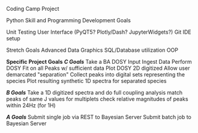 Coding Camp Project

Python Skill and Programming Development Goals

Unit Testing
User Interface (PyQT5? Plotly/Dash? JupyterWidgets?)
Git
IDE setup

Stretch Goals
Advanced Data Graphics
SQL/Database utilization
OOP


****Specific Project Goals****
***C Goals***
Take a BA DOSY Input
Ingest Data
Perform DOSY Fit on all Peaks w/ sufficient data
Plot DOSY 2D digitized
Allow user demarcated "separation"
Collect peaks into digital sets representing the species
Plot resulting synthetic 1D spectra for separated species

***B Goals***
Take a 1D digitized spectra and do full coupling analysis
match peaks of same J values for multiplets
check relative magnitudes of peaks within 24Hz (for 1H)

***A Goals***
Submit single job via REST to Bayesian Server
Submit batch job to Bayesian Server

